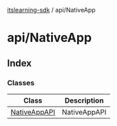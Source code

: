 [itslearning-sdk](../../modules.md) / api/NativeApp

# api/NativeApp

## Index

### Classes

| Class | Description |
| ------ | ------ |
| [NativeAppAPI](classes/NativeAppAPI.md) | NativeAppAPI |
